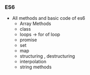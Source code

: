 ### ES6
   * All methods and basic code of es6
       * Array Methods 
       * class
       * loops -> for of loop
       * promise
       * set
       * map
       * structuring , destructuring
       * interpolation
       * string methods